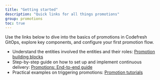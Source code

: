 ```yaml
---
title: "Getting started"
description: "Quick links for all things promotions"
group: promotions
toc: true
---
```


Use the links below to dive into the basics of promotions in Codefresh GitOps, explore key components, and configure your first promotion flow.

* Understand the entities involved the entities and their roles: [Promotion building blocks]({{site.baseurl}}/docs/promotions/promotion-components/)    
* Step-by-step guide on how to set up and implement continuous delivery: [Promotions: End-to-end guide]({{site.baseurl}}/docs/promotions/create-promotion-sequence/)
* Practical examples on triggering promotions: [Promotion tutorials]({{site.baseurl}}/docs/promotions/promotion-scenarios/)